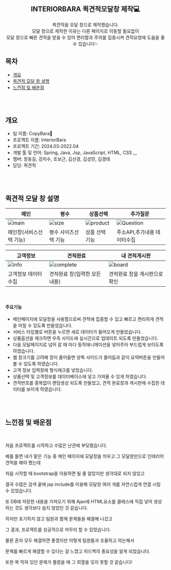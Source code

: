 <div align="center">
<h2>INTERIORBARA 퀵견적모달창 제작💻</h2>
퀵견적을 모달 창으로 제작했습니다.<BR> 모달 창으로 제작한 이유는 다른 페이지로 이동할 필요없이 <br>모달 창으로 빠른 견적을 받을 수 있어 편리함과 주의를 집중시켜 견적요청에 도움을 줄 수 있습니다✨

</div>

## 목차
  - [개요](#개요) 
  - [퀵견적 모달 창 설명](#퀵견적-모달-창-설명)
  - [느낀점 및 배운점](#느낀점-및-배운점)
<br>
<br>


## 개요
- 팀 이름: CopyBara🦛
- 프로젝트 이름: InteriorBara
- 프로젝트 기간: 2024.03-2022.04
- 개발 툴 및 언어: Spring, Java, Jsp, JavaScript, HTML, CSS ,,,
- 멤버: 장동길, 강지수, 조보근, 김선경, 김성민, 김경태
- 담당: 퀵견적
<br>
<br>


## 퀵견적 모달 창 설명
|메인|평수|상품선택|추가질문|
|---|---|---|---|
|![main](https://github.com/JDMoai/interiorbara/assets/158019215/599d5e68-92ec-44a2-abf2-137286db7b39)|![size](https://github.com/JDMoai/interiorbara/assets/158019215/8cb929dc-c342-4435-a849-6ab018978f51)|![product](https://github.com/JDMoai/interiorbara/assets/158019215/e889d285-7a12-4e20-b9ff-92f69dd63fd1)|![Question](https://github.com/JDMoai/interiorbara/assets/158019215/9c22a460-6498-4013-aa48-6779f83d065b)|
|메인창(서비스선택 기능)|평수 사이즈선택 기능|상품 선택 기능|주소API,추가내용 데이터수집|

|고객정보|견적완료|내 견적게시판|
|---|---|---|
|![info](https://github.com/JDMoai/interiorbara/assets/158019215/b7be0977-2cb1-4a36-b2a9-71c0ca6e0edb)|![complete](https://github.com/JDMoai/interiorbara/assets/158019215/699d91e4-93de-4d69-84c3-dc84abfce94b)|![board](https://github.com/JDMoai/interiorbara/assets/158019215/6ebeb6bb-e54a-4d54-8602-3705f5216388)|
|고객정보 데이터수집|견적완료 창(입력한 모든내용)|견적완료 창을 게시판으로 확인|

<br>

<h4>주요기능</h4>

- 메인페이지에 모달창을 사용함으로써 견적에 집중할 수 있고 빠르고 편리하게 견적을 마칠 수 있도록 만들었습니다.
- 서비스 타입별로 버튼을 누르면 새로 데이터가 들어오게 만들었습니다.
- 상품옵션을 체크하면 우측 사이드에 실시간으로 업데이트 되도록 만들었습니다.
- 다음 모달페이지로 넘어 갈 때 마다 동작애니메이션을 넣어주어 부드럽게 보이도록 하였습니다.
- 웹 창크기를 고려해 창이 줄어들면 양쪽 사이드가 줄어듬과 같이 요약버튼을 만들어 볼 수 있도록 하였습니다.
- 고객 정보 입력창에 형식체크를 넣었습니다.
- 상품선택 및 고객정보를 데이터베이스에 넣고 가져올 수 있게 하였습니다.
- 견적번호를 중복없이 랜덤생성 되도록 만들었고, 견적 완료창과 게시판에 수집한 데이터를 보이게 하였습니다.


<br>
<br>

## 느낀점 및 배운점
<br>

처음 프로젝트를 시작하고 수많은 난관에 부딪혔습니다.<br>

예를 들면 내가 맡은 기능 중 메인 페이지에 모달창을 띄우고 그 모달창만으로 인테리어 견적을 해야 했는데 <br>

처음 시작할 때 bootstrap을 이용하면 될 줄 알았지만 생각대로 되지 않았고 <br>

결국 수많은 검색 끝에 jsp include를 이용해 모달창 여러 개를 자연스럽게 연결 시킬 수 있었습니다. <br>

또 DB에 저장한 내용을 가져오기 위해 Ajax에 HTML요소를 클래스에 직접 넣어 생성하는 것도 생각보다 쉽지 않았던 것 같습니다.<br>

하지만 포기하지 않고 팀원과 함께 문제들을 해결해 나갔고 <br>

그 결과, 프로젝트를 성공적으로 마무리 할 수 있었습니다.<br>

물론 혼자 모두 해결하면 좋겠지만 이렇게 팀원들과 조율하고 의논해서<br>

문제를 빠르게 해결할 수 있다는 걸 느꼈고 피드백의 중요성을 알게 되었습니다.<br>

또한 꽉 막혀 있던 문제가 풀렸을 때 그 희열을 잊지 못할 것 같습니다!


